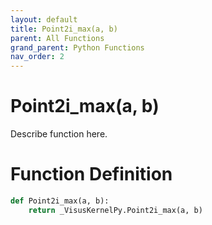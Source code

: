 ```yaml
---
layout: default
title: Point2i_max(a, b)
parent: All Functions
grand_parent: Python Functions
nav_order: 2
---
```


# Point2i_max(a, b)

Describe function here.

# Function Definition

```python
def Point2i_max(a, b):
    return _VisusKernelPy.Point2i_max(a, b)
```